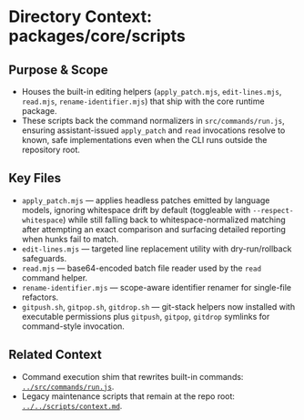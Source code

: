 # Directory Context: packages/core/scripts

## Purpose & Scope

- Houses the built-in editing helpers (`apply_patch.mjs`, `edit-lines.mjs`, `read.mjs`, `rename-identifier.mjs`) that ship with the core runtime package.
- These scripts back the command normalizers in `src/commands/run.js`, ensuring assistant-issued `apply_patch` and `read` invocations resolve to known, safe implementations even when the CLI runs outside the repository root.

## Key Files

- `apply_patch.mjs` — applies headless patches emitted by language models, ignoring whitespace drift by default (toggleable with `--respect-whitespace`) while still falling back to whitespace-normalized matching after attempting an exact comparison and surfacing detailed reporting when hunks fail to match.
- `edit-lines.mjs` — targeted line replacement utility with dry-run/rollback safeguards.
- `read.mjs` — base64-encoded batch file reader used by the `read` command helper.
- `rename-identifier.mjs` — scope-aware identifier renamer for single-file refactors.
- `gitpush.sh`, `gitpop.sh`, `gitdrop.sh` — git-stack helpers now installed with executable permissions plus `gitpush`, `gitpop`, `gitdrop` symlinks for command-style invocation.

## Related Context

- Command execution shim that rewrites built-in commands: [`../src/commands/run.js`](../src/commands/run.js).
- Legacy maintenance scripts that remain at the repo root: [`../../scripts/context.md`](../../scripts/context.md).
